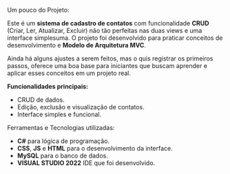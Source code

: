 Um pouco do Projeto:

Este é um **sistema de cadastro de contatos** com funcionalidade **CRUD** (Criar, Ler, Atualizar, Excluir) não tão perfeitas nas duas views e uma interface simplesuma. O projeto foi desenvolvido para praticar conceitos de desenvolvimento e **Modelo de Arquitetura MVC**.

Ainda há alguns ajustes a serem feitos, mas o quis registrar os primeiros passos, oferece uma boa base para iniciantes que buscam aprender e aplicar esses conceitos em um projeto real.

  **Funcionalidades principais:**
- CRUD de dados.
- Edição, exclusão e visualização de contatos.
- Interface simples e funcional.

Ferramentas e Tecnologias utilizadas:
- **C#** para lógica de programação.
- **CSS**, **JS** e **HTML** para o desenvolvimento da interface.
- **MySQL** para o banco de dados.
- **VISUAL STUDIO 2022** IDE que foi desenvolvido.
